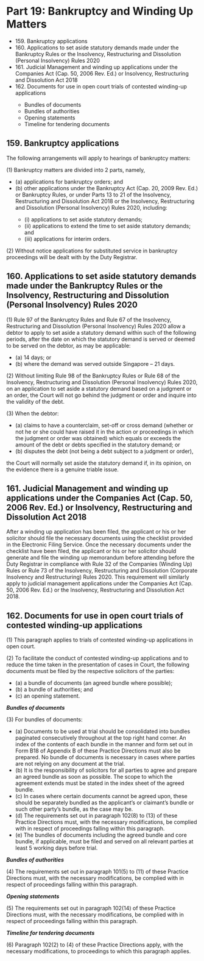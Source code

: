 # Part 19: Bankruptcy and Winding Up Matters

<ul type="*">
	<li>159. Bankruptcy applications</li>
	<li>160. Applications to set aside statutory demands made under the Bankruptcy Rules or the Insolvency, Restructuring and Dissolution (Personal Insolvency) Rules 2020</li>
	<li>161. Judicial Management and winding up applications under the Companies Act (Cap. 50, 2006 Rev. Ed.) or Insolvency, Restructuring and Dissolution Act 2018</li>
	<li>162. Documents for use in open court trials of contested winding-up applications</li>
		<ul>
			<li>Bundles of documents</li>
			<li>Bundles of authorities</li>
			<li>Opening statements</li>
			<li>Timeline for tendering documents</li>
		</ul>
</ul>

## 159. Bankruptcy applications

The following arrangements will apply to hearings of bankruptcy matters:

(1)	Bankruptcy matters are divided into 2 parts, namely,

<ul type="*">
<li>(a)	applications for bankruptcy orders; and</li>

<li>(b)	other applications under the Bankruptcy Act (Cap. 20, 2009 Rev. Ed.) or Bankruptcy Rules, or under Parts 13 to 21 of the Insolvency, Restructuring and Dissolution Act 2018 or the Insolvency, Restructuring and Dissolution (Personal Insolvency) Rules 2020, including:</li>

<ul type="*">
<li>(i)	applications to set aside statutory demands;</li>

<li>(ii)	applications to extend the time to set aside statutory demands; and</li>

<li>(iii)	applications for interim orders.</li>
</ul>
</ul>

(2)	Without notice applications for substituted service in bankruptcy proceedings will be dealt with by the Duty Registrar.

## 160. Applications to set aside statutory demands made under the Bankruptcy Rules or the Insolvency, Restructuring and Dissolution (Personal Insolvency) Rules 2020

(1)	Rule 97 of the Bankruptcy Rules and Rule 67 of the Insolvency, Restructuring and Dissolution (Personal Insolvency) Rules 2020 allow a debtor to apply to set aside a statutory demand within such of the following periods, after the date on which the statutory demand is served or deemed to be served on the debtor, as may be applicable:

<ul type="*">
<li>(a)	14 days; or</li>

<li>(b)	where the demand was served outside Singapore – 21 days.</li>
</ul>

(2)	Without limiting Rule 98 of the Bankruptcy Rules or Rule 68 of the Insolvency, Restructuring and Dissolution (Personal Insolvency) Rules 2020, on an application to set aside a statutory demand based on a judgment or an order, the Court will not go behind the judgment or order and inquire into the validity of the debt.

(3)	When the debtor:

<ul type="*">
<li>(a)	claims to have a counterclaim, set-off or cross demand (whether or not he or she could have raised it in the action or proceedings in which the judgment or order was obtained) which equals or exceeds the amount of the debt or debts specified in the statutory demand; or</li>

<li>(b)	disputes the debt (not being a debt subject to a judgment or order),</li>
</ul>

the Court will normally set aside the statutory demand if, in its opinion, on the evidence there is a genuine triable issue.

## 161. Judicial Management and winding up applications under the Companies Act (Cap. 50, 2006 Rev. Ed.) or Insolvency, Restructuring and Dissolution Act 2018

After a winding up application has been filed, the applicant or his or her solicitor should file the necessary documents using the checklist provided in the Electronic Filing Service. Once the necessary documents under the checklist have been filed, the applicant or his or her solicitor should generate and file the winding up memorandum before attending before the Duty Registrar in compliance with Rule 32 of the Companies (Winding Up) Rules or Rule 73 of the Insolvency, Restructuring and Dissolution (Corporate Insolvency and Restructuring) Rules 2020. This requirement will similarly apply to judicial management applications under the Companies Act (Cap. 50, 2006 Rev. Ed.) or the Insolvency, Restructuring and Dissolution Act 2018.

## 162. Documents for use in open court trials of contested winding-up applications

(1)	This paragraph applies to trials of contested winding-up applications in open court.

(2)	To facilitate the conduct of contested winding-up applications and to reduce the time taken in the presentation of cases in Court, the following documents must be filed by the respective solicitors of the parties:

<ul type="*">
<li>(a)	a bundle of documents (an agreed bundle where possible);</li>

<li>(b)	a bundle of authorities; and</li>

<li>(c)	an opening statement.</li>
</ul>

***Bundles of documents***

(3)	For bundles of documents:

<ul type="*">
<li>(a)	Documents to be used at trial should be consolidated into bundles paginated consecutively throughout at the top right hand corner. An index of the contents of each bundle in the manner and form set out in Form B18 of Appendix B of these Practice Directions must also be prepared. No bundle of documents is necessary in cases where parties are not relying on any document at the trial.</li>

<li>(b)	It is the responsibility of solicitors for all parties to agree and prepare an agreed bundle as soon as possible. The scope to which the agreement extends must be stated in the index sheet of the agreed bundle.</li>

<li>(c)	In cases where certain documents cannot be agreed upon, these should be separately bundled as the applicant’s or claimant’s bundle or such other party’s bundle, as the case may be.</li>

<li>(d)	The requirements set out in paragraph 102(8) to (13) of these Practice Directions must, with the necessary modifications, be complied with in respect of proceedings falling within this paragraph.</li>

<li>(e)	The bundles of documents including the agreed bundle and core bundle, if applicable, must be filed and served on all relevant parties at least 5 working days before trial.</li>
</ul>

***Bundles of authorities***

(4)	The requirements set out in paragraph 101(5) to (11) of these Practice Directions must, with the necessary modifications, be complied with in respect of proceedings falling within this paragraph.

***Opening statements***

(5)	The requirements set out in paragraph 102(14) of these Practice Directions must, with the necessary modifications, be complied with in respect of proceedings falling within this paragraph.

***Timeline for tendering documents***

(6)	Paragraph 102(2) to (4) of these Practice Directions apply, with the necessary modifications, to proceedings to which this paragraph applies.
